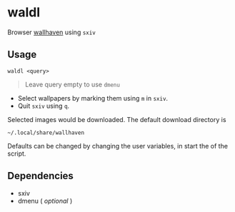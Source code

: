 # waldl

Browser [wallhaven](https://wallhaven.cc/) using `sxiv`

## Usage
```
waldl <query>
```
> Leave query empty to use `dmenu`

- Select wallpapers by marking them using `m` in `sxiv`.
- Quit `sxiv` using `q`.

Selected images would be downloaded. The default download directory is

	~/.local/share/wallhaven

Defaults can be changed by changing the user variables, in start the of the
script.


## Dependencies

* sxiv
* dmenu ( *optional* )
